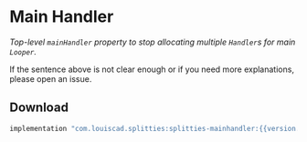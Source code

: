 # Main Handler

*Top-level `mainHandler` property to stop allocating multiple `Handler`s for
main `Looper`.*

If the sentence above is not clear enough or if you need more explanations,
please open an issue.

## Download

```groovy
implementation "com.louiscad.splitties:splitties-mainhandler:{{version.splitties2}}"
```
